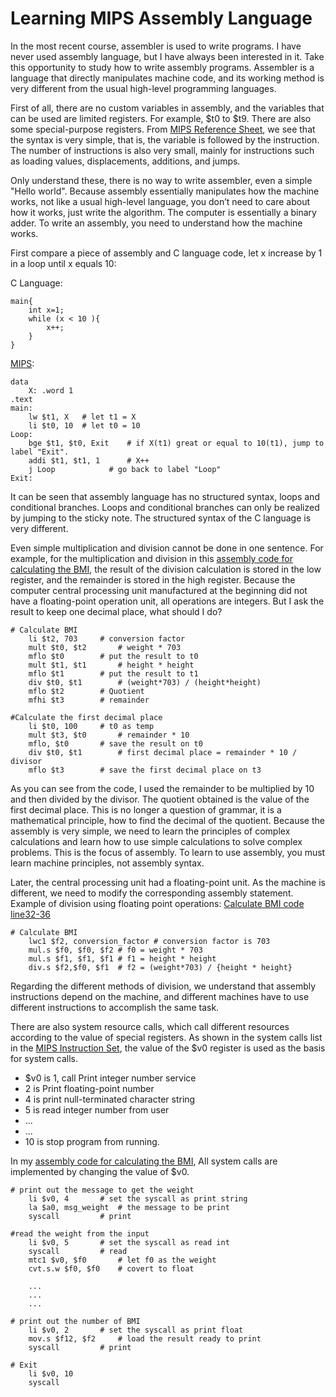 # Learning MIPS Assembly Language


  In the most recent course, assembler is used to write programs. I have never used assembly language, but I have always been interested in it. Take this opportunity to study how to write assembly programs. Assembler is a language that directly manipulates machine code, and its working method is very different from the usual high-level programming languages.
  
  First of all, there are no custom variables in assembly, and the variables that can be used are limited registers. For example, $t0 to $t9. There are also some special-purpose registers. From [MIPS Reference Sheet](https://github.com/roboterz/CISC3160/blob/main/Lab4/MIPSReference.pdf), we see that the syntax is very simple, that is, the variable is followed by the instruction. The number of instructions is also very small, mainly for instructions such as loading values, displacements, additions, and jumps.
  
  Only understand these, there is no way to write assembler, even a simple "Hello world". Because assembly essentially manipulates how the machine works, not like a usual high-level language, you don’t need to care about how it works, just write the algorithm. The computer is essentially a binary adder. To write an assembly, you need to understand how the machine works.
  
First compare a piece of assembly and C language code, let x increase by 1 in a loop until x equals 10:

C Language:
```
main{
	int x=1;
	while (x < 10 ){
		x++;
	}
}
```
[MIPS](https://github.com/roboterz/CISC3160/blob/main/Lab4/Lab4_1.asm):
```
data
	X: .word 1
.text
main:
	lw $t1, X	# let t1 = X
	li $t0, 10	# let t0 = 10
Loop:
	bge $t1, $t0, Exit	  # if X(t1) great or equal to 10(t1), jump to label "Exit".
	addi $t1, $t1, 1	  # X++
	j Loop			  # go back to label "Loop"
Exit:
```

It can be seen that assembly language has no structured syntax, loops and conditional branches. Loops and conditional branches can only be realized by jumping to the sticky note. The structured syntax of the C language is very different.


Even simple multiplication and division cannot be done in one sentence. For example, for the multiplication and division in this [assembly code for calculating the BMI](https://github.com/roboterz/CISC3160/blob/main/Lab4/Lab4_4%20_Int.asm), the result of the division calculation is stored in the low register, and the remainder is stored in the high register. Because the computer central processing unit manufactured at the beginning did not have a floating-point operation unit, all operations are integers. But I ask the result to keep one decimal place, what should I do?
```
# Calculate BMI
	li $t2, 703		# conversion factor
	mult $t0, $t2		# weight * 703
	mflo $t0		# put the result to t0
	mult $t1, $t1		# height * height
	mflo $t1		# put the result to t1
	div $t0, $t1		# (weight*703) / (height*height)
	mflo $t2		# Quotient
	mfhi $t3		# remainder
	
#Calculate the first decimal place
	li $t0, 100		# t0 as temp
	mult $t3, $t0		# remainder * 10
	mflo, $t0		# save the result on t0
	div $t0, $t1		# first decimal place = remainder * 10 / divisor
	mflo $t3		# save the first decimal place on t3
```
As you can see from the code, I used the remainder to be multiplied by 10 and then divided by the divisor. The quotient obtained is the value of the first decimal place. This is no longer a question of grammar, it is a mathematical principle, how to find the decimal of the quotient. Because the assembly is very simple, we need to learn the principles of complex calculations and learn how to use simple calculations to solve complex problems. This is the focus of assembly. To learn to use assembly, you must learn machine principles, not assembly syntax.

Later, the central processing unit had a floating-point unit. As the machine is different, we need to modify the corresponding assembly statement. Example of division using floating point operations: [Calculate BMI code line32-36](https://github.com/roboterz/CISC3160/blob/main/Lab4/Lab4_4_float.asm)

```
# Calculate BMI
	lwc1 $f2, conversion_factor	# conversion factor is 703
	mul.s $f0, $f0, $f2	# f0 = weight * 703
	mul.s $f1, $f1, $f1	# f1 = height * height
	div.s $f2,$f0, $f1	# f2 = (weight*703) / {height * height}
```

Regarding the different methods of division, we understand that assembly instructions depend on the machine, and different machines have to use different instructions to accomplish the same task.

There are also system resource calls, which call different resources according to the value of special registers. As shown in the system calls list in the [MIPS Instruction Set](https://github.com/roboterz/CISC3160/blob/main/Lab4/MIPS_Instruction_Set.pdf), the value of the $v0 register is used as the basis for system calls. 
* $v0 is 1, call Print integer number service
* 2 is Print floating-point number
* 4 is print null-terminated character string
* 5 is read integer number from user
* ...
* ...
* 10 is stop program from running.


In my [assembly code for calculating the BMI](https://github.com/roboterz/CISC3160/blob/main/Lab4/Lab4_4_float.asm), All system calls are implemented by changing the value of $v0.

```
# print out the message to get the weight
	li $v0, 4		# set the syscall as print string
	la $a0, msg_weight	# the message to be print
	syscall			# print
	
#read the weight from the input
	li $v0, 5		# set the syscall as read int
	syscall			# read
	mtc1 $v0, $f0		# let f0 as the weight
	cvt.s.w $f0, $f0	# covert to float
	
	...
	...
	...
	
# print out the number of BMI
	li $v0, 2		# set the syscall as print float
	mov.s $f12, $f2		# load the result ready to print
	syscall			# print

# Exit
	li $v0, 10
	syscall
```
